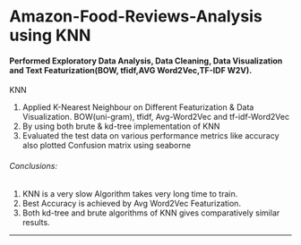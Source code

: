 # Amazon-Food-Reviews-Analysis using KNN

#### Performed Exploratory Data Analysis, Data Cleaning, Data Visualization and Text Featurization(BOW, tfidf,AVG Word2Vec,TF-IDF W2V).                                                                                                        
 KNN
1. Applied K-Nearest Neighbour on Different Featurization & Data Visualization. BOW(uni-gram), tfidf, Avg-Word2Vec and tf-idf-Word2Vec 
2. By using both brute & kd-tree implementation of KNN 
3. Evaluated the test data on various performance metrics like accuracy also plotted Confusion matrix 
using seaborne

###### Conclusions:
1.  KNN is a very slow Algorithm takes very long time to train.
2.  Best Accuracy  is achieved by Avg Word2Vec Featurization.
3.  Both kd-tree and brute algorithms of KNN gives comparatively similar results.
<hr>
